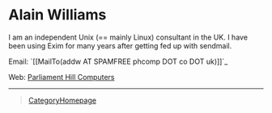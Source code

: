 Alain Williams
==============

I am an independent Unix (== mainly Linux) consultant in the UK. I have
been using Exim for many years after getting fed up with sendmail.

Email: \`[[MailTo(addw AT SPAMFREE phcomp DOT co DOT uk)]]\`\_

Web: [Parliament Hill Computers](http://www.phcomp.co.uk)

* * * * *

> [CategoryHomepage](CategoryHomepage)
